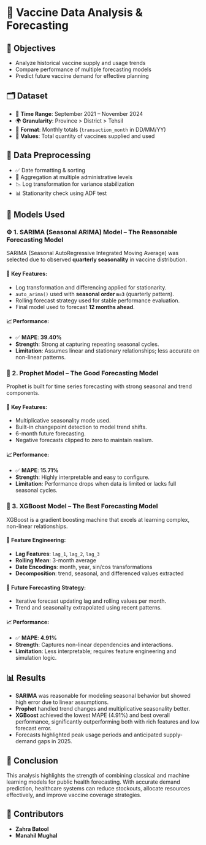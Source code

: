 # 💉 Vaccine Data Analysis & Forecasting


## 🎯 Objectives

* Analyze historical vaccine supply and usage trends
* Compare performance of multiple forecasting models
* Predict future vaccine demand for effective planning


## 🗂️ Dataset

* 📆 **Time Range**: September 2021 – November 2024
* 🌍 **Granularity**: Province > District > Tehsil
* 🧾 **Format**: Monthly totals (`transaction_month` in DD/MM/YY)
* 🔢 **Values**: Total quantity of vaccines supplied and used


## 🧹 Data Preprocessing

* ✅ Date formatting & sorting
* 🔁 Aggregation at multiple administrative levels
* 📉 Log transformation for variance stabilization
* 📊 Stationarity check using ADF test


## 🔮 Models Used

### ⚙️ 1. **SARIMA (Seasonal ARIMA) Model – The Reasonable Forecasting Model**

SARIMA (Seasonal AutoRegressive Integrated Moving Average) was selected due to observed **quarterly seasonality** in vaccine distribution.

#### 🔧 Key Features:

* Log transformation and differencing applied for stationarity.
* `auto_arima()` used with **seasonal order `m=3`** (quarterly pattern).
* Rolling forecast strategy used for stable performance evaluation.
* Final model used to forecast **12 months ahead**.

#### 📈 Performance:

* ✅ **MAPE**: **39.40%**
* **Strength**: Strong at capturing repeating seasonal cycles.
* **Limitation**: Assumes linear and stationary relationships; less accurate on non-linear patterns.

### 🧙 2. **Prophet Model – The Good Forecasting Model**

Prophet is built for time series forecasting with strong seasonal and trend components.

#### 🔧 Key Features:

* Multiplicative seasonality mode used.
* Built-in changepoint detection to model trend shifts.
* 6-month future forecasting.
* Negative forecasts clipped to zero to maintain realism.

#### 📈 Performance:

* ✅ **MAPE**: **15.71%**
* **Strength**: Highly interpretable and easy to configure.
* **Limitation**: Performance drops when data is limited or lacks full seasonal cycles.

### 🤖 3. **XGBoost Model – The Best Forecasting Model**

XGBoost is a gradient boosting machine that excels at learning complex, non-linear relationships.

#### 🔧 Feature Engineering:

* **Lag Features**: `lag_1`, `lag_2`, `lag_3`
* **Rolling Mean**: 3-month average
* **Date Encodings**: month, year, sin/cos transformations
* **Decomposition**: trend, seasonal, and differenced values extracted

#### 🧠 Future Forecasting Strategy:

* Iterative forecast updating lag and rolling values per month.
* Trend and seasonality extrapolated using recent patterns.

#### 📈 Performance:

* ✅ **MAPE**: **4.91%**
* **Strength**: Captures non-linear dependencies and interactions.
* **Limitation**: Less interpretable; requires feature engineering and simulation logic.


## 📊 Results

* **SARIMA** was reasonable for modeling seasonal behavior but showed high error due to linear assumptions.
* **Prophet** handled trend changes and multiplicative seasonality better.
* **XGBoost** achieved the lowest MAPE (4.91%) and best overall performance, significantly outperforming both with rich features and low forecast error.
* Forecasts highlighted peak usage periods and anticipated supply-demand gaps in 2025.


## 🧾 Conclusion

This analysis highlights the strength of combining classical and machine learning models for public health forecasting. With accurate demand prediction, healthcare systems can reduce stockouts, allocate resources effectively, and improve vaccine coverage strategies.


## 👥 Contributors

* **Zahra Batool**
* **Manahil Mughal**
